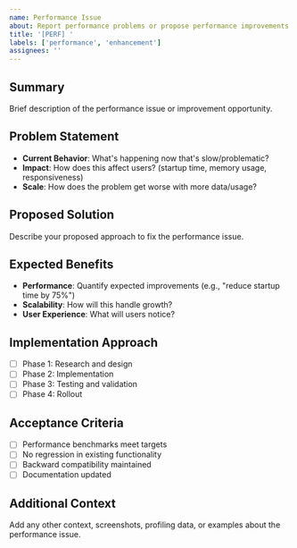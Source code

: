 ```yaml
---
name: Performance Issue
about: Report performance problems or propose performance improvements
title: '[PERF] '
labels: ['performance', 'enhancement']
assignees: ''
---
```


## Summary
Brief description of the performance issue or improvement opportunity.

## Problem Statement
- **Current Behavior**: What's happening now that's slow/problematic?
- **Impact**: How does this affect users? (startup time, memory usage, responsiveness)
- **Scale**: How does the problem get worse with more data/usage?

## Proposed Solution
Describe your proposed approach to fix the performance issue.

## Expected Benefits
- **Performance**: Quantify expected improvements (e.g., "reduce startup time by 75%")
- **Scalability**: How will this handle growth?
- **User Experience**: What will users notice?

## Implementation Approach
- [ ] Phase 1: Research and design
- [ ] Phase 2: Implementation
- [ ] Phase 3: Testing and validation
- [ ] Phase 4: Rollout

## Acceptance Criteria
- [ ] Performance benchmarks meet targets
- [ ] No regression in existing functionality
- [ ] Backward compatibility maintained
- [ ] Documentation updated

## Additional Context
Add any other context, screenshots, profiling data, or examples about the performance issue.